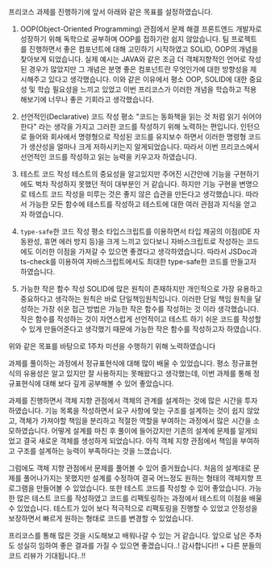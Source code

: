 프리코스 과제를 진행하기에 앞서 아래와 같은 목표를 설정하였습니다.

1. OOP(Object-Oriented Programming) 관점에서 문제 해결
	프론트엔드 개발자로 성장하기 위해 독학으로 공부하며 OOP를 접하기란 쉽지 않았습니다.
	팀 프로젝트를 진행하면서 좋은 컴포넌트에 대해 고민하기 시작하였고 SOLID, OOP의 개념을 찾아보게 되었습니다. 실제 예시는 JAVA와 같은 조금 더 객체지향적인 언어로 작성된 경우가 많았지만 그 개념은 분명 좋은 컴포넌트란 무엇인가에 대한 방향성을 제시해주고 있다고 생각했습니다. 이와 같은 이유에서 평소 OOP, SOLID에 대한 중요성 및 학습 필요성을 느끼고 있었고 이번 프리코스가 이러한 개념을 학습하고 적용 해보기에 너무나 좋은 기회라고 생각했습니다. 

2. 선언적인(Declarative) 코드 작성
	평소 "코드는 동화책을 읽는 것 처럼 읽기 쉬어야 한다" 라는 생각을 가지고 그러한 코드를 작성하기 위해 노력하는 편입니다. 인턴으로 들어와 회사에서 명령형으로 작성된 코드를 유지보수 하면서 이러한 명령형 코드가 생산성을 얼마나 크게 저하시키는지 알게되었습니다. 따라서 이번 프리코스에서 선언적인 코드를 작성하고 읽는 능력을 키우고자 하였습니다.
	
3. 테스트 코드 작성
	테스트의 중요성을 알고있지만 주어진 시간안에 기능을 구현하기에도 벅차 작성하지 못했던 적이 대부분인 거 같습니다. 하지만 기능 구현을 변명으로 테스트 코드 작성을 미루는 것은 좋지 않은 습관을 만든다고 생각했습니다. 따라서 가능한 모든 함수에 테스트를 작성하고 테스트에 대한 여러 관점과 지식을 얻고자 하였습니다.

4. `type-safe`한 코드 작성
	평소 타입스크립트를 이용하면서 타입 제공의 이점(IDE 자동완성, 휴면 에러 방지 등)을 크게 느끼고 있다보니 자바스크립트로 작성하는 코드에도 이러한 이점을 가져갈 수 있으면 좋겠다고 생각하였습니다. 따라서 JSDoc과 ts-check를 이용하여 자바스크립트에서도 최대한 type-safe한 코드를 만들고자 하였습니다.

5. 가능한 작은 함수 작성
	SOLID에 많은 원칙이 존재하지만 개인적으로 가장 유용하고 중요하다고 생각하는 원칙은 바로 단일책임원칙입니다. 이러한 단일 책임 원칙을 달성하는 가장 쉬운 접근 방법은 가능한 작은 함수를 작성하는 것 이라 생각했습니다. 작은 함수를 작성하는 것이 자연스럽게 선언적이고 테스트 하기 쉬운 코드를 작성할 수 있게 만들어준다고 생각했기 때문에 가능한 작은 함수를 작성하고자 하였습니다.

위와 같은 목표를 바탕으로 1주차 미션을 수행하기 위해 노력하였습니다

과제를 풀이하는 과정에서 정규표현식에 대해 많이 배울 수 있었습니다. 평소 정규표현식의 유용성은 알고 있지만 잘 사용하지는 못해왔다고 생각했는데, 이번 과제를 통해 정규표현식에 대해 보다 깊게 공부해볼 수 있어 좋았습니다. 

과제를 진행하면서 객체 지향 관점에서 객체의 관계를 설계하는 것에 많은 시간을 투자하였습니다. 기능 목록을 작성하면서 요구 사항에 맞는 구조를 설계하는 것이 쉽지 않았고, 객체가 가져야할 책임을 분리하고 적절한 역할을 부여하는 과정에서 많은 시간을 소모하였습니다. 어떻게 설계를 마친 후 풀이에 들어갔지만 기존의 설계에 문제를 알게되었고 결국 새로운 객체를 생성하게 되었습니다. 아직 객체 지향 관점에서 책임을 부여하고 구조를 설계하는 능력이 부족하다는 것을 느꼈습니다.

그럼에도 객체 지향 관점에서 문제를 풀어볼 수 있어 즐거웠습니다. 처음의 설계대로 문제를 풀어나가지는 못했지만 설계를 수정하여 결국 어느정도 원하는 형태의 객체지향 프로그램을 만들어볼 수 있었습니다. 또한 테스트 코드를 작성할 수 있어 좋았습니다. 가능한 많은 테스트 코드를 작성하였고 코드를 리팩토링하는 과정에서 테스트의 이점을 배울 수 있었습니다. 테스트가 있어 보다 적극적으로 리팩토링을 진행할 수 있었고 안정성을 보장하면서 빠르게 원하는 형태로 코드를 변경할 수 있었습니다.

프리코스를 통해 많은 것을 시도해보고 배워나갈 수 있는 거 같습니다. 앞으로 남은 주차도 성실히 임하여 좋은 결과를 가질 수 있으면 좋겠습니다..! 감사합니다!! + 다른 분들의 코드 리뷰가 기대됩니다..!!

